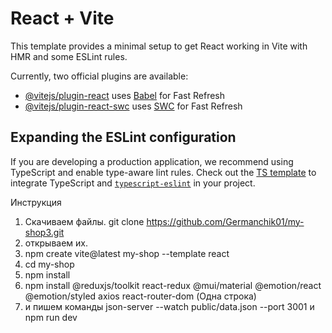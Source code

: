 # React + Vite

This template provides a minimal setup to get React working in Vite with HMR and some ESLint rules.

Currently, two official plugins are available:

- [@vitejs/plugin-react](https://github.com/vitejs/vite-plugin-react/blob/main/packages/plugin-react/README.md) uses [Babel](https://babeljs.io/) for Fast Refresh
- [@vitejs/plugin-react-swc](https://github.com/vitejs/vite-plugin-react-swc) uses [SWC](https://swc.rs/) for Fast Refresh

## Expanding the ESLint configuration

If you are developing a production application, we recommend using TypeScript and enable type-aware lint rules. Check out the [TS template](https://github.com/vitejs/vite/tree/main/packages/create-vite/template-react-ts) to integrate TypeScript and [`typescript-eslint`](https://typescript-eslint.io) in your project.


Инструкция
1) Скачиваем файлы. git clone https://github.com/Germanchik01/my-shop3.git
2) открываем их.
3) npm create vite@latest my-shop --template react
4) cd my-shop
5) npm install
6) npm install @reduxjs/toolkit react-redux @mui/material @emotion/react @emotion/styled axios react-router-dom (Одна строка)
7) и пишем команды json-server --watch public/data.json --port 3001 и npm run dev
